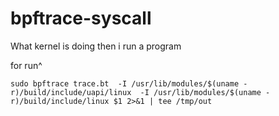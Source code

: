 # bpftrace-syscall
What kernel is doing then i run a program


for run^
```
sudo bpftrace trace.bt  -I /usr/lib/modules/$(uname -r)/build/include/uapi/linux  -I /usr/lib/modules/$(uname -r)/build/include/linux $1 2>&1 | tee /tmp/out
```
